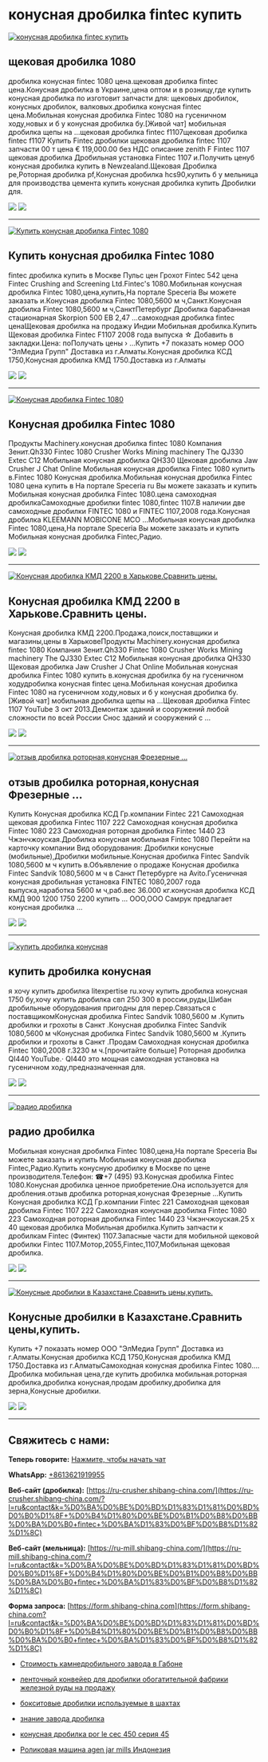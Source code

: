# конусная дробилка fintec купить

<a href="https://swt.shibang-china.com/?l=ru&img&k=%D0%BA%D0%BE%D0%BD%D1%83%D1%81%D0%BD%D0%B0%D1%8F+%D0%B4%D1%80%D0%BE%D0%B1%D0%B8%D0%BB%D0%BA%D0%B0+fintec+%D0%BA%D1%83%D0%BF%D0%B8%D1%82%D1%8C" target="_blank">![конусная дробилка fintec купить](http://static.shibang-china.com/all-800x300/955.jpg)</a>

## щековая дробилка 1080
дробилка конусная fintec 1080 цена.щековая дробилка fintec цена.Конусная дробилка в Украине,цена оптом и в розницу,где купить конусная дробилка по изготовит запчасти для: щековых дробилок, конусных дробилок, валковых.дробилка конусная fintec цена.Мобильная конусная дробилка Fintec 1080 на гусеничном ходу,новых и б у конусная дробилка бу.[Живой чат] мобильная дробилка щепы на …щековая дробилка fintec f1107щековая дробилка fintec f1107 Купить Fintec дробилки щековая дробилка fintec 1107 запчасти 00 т цена € 119,000.00 без НДС описание zenith F Fintec 1107 щековая дробилка Дробильная установка Fintec 1107 и.Получить ценуб конусная дробилка купить в Newzealand.Щековая Дробилка pe,Роторная дробилка pf,Конусная дробилка hcs90,купить б у мельница для производства цемента купить конусная дробилка купить Дробилки для.


<a href="https://whatsapp.shibangsoft.com/WhatsApp.php" target="_blank" title="WhatsApp">![](http://static.shibang-china.com/icon/whatsapp.png)</a> <a href="https://swt.shibang-china.com/?l=ru&icon&k=%D0%BA%D0%BE%D0%BD%D1%83%D1%81%D0%BD%D0%B0%D1%8F+%D0%B4%D1%80%D0%BE%D0%B1%D0%B8%D0%BB%D0%BA%D0%B0+fintec+%D0%BA%D1%83%D0%BF%D0%B8%D1%82%D1%8C" target="_blank">![](http://static.shibang-china.com/icon/chat-ru.png)</a>

---

<a href="https://swt.shibang-china.com/?l=ru&img&k=%D0%BA%D0%BE%D0%BD%D1%83%D1%81%D0%BD%D0%B0%D1%8F+%D0%B4%D1%80%D0%BE%D0%B1%D0%B8%D0%BB%D0%BA%D0%B0+fintec+%D0%BA%D1%83%D0%BF%D0%B8%D1%82%D1%8C" target="_blank">![Купить конусная дробилка Fintec 1080](http://static.shibang-china.com/all-800x300/1090.jpg)</a>

## Купить конусная дробилка Fintec 1080
fintec дробилка купить в Москве Пульс цен Грохот Fintec 542 цена Fintec Crushing and Screening Ltd.Fintec's 1080.Мобильная конусная дробилка Fintec 1080,цена,купить,На портале Speceria Вы можете заказать и.Конусная дробилка Fintec 1080,5600 м ч,Санкт.Конусная дробилка Fintec 1080,5600 м ч,СанктПетербург Дробилка барабанная стационарная Skorpion 500 EB 2,47 …самоходная дробилка fintec ценаЩековая дробилка на продажу Индии Мобильная дробилка.Купить Щековая дробилка Fintec F1107 2008 года выпуска ☆ Добавить в закладки.Цена: поПолучать цены › …Купить +7 показать номер ООО &quot;ЭлМедиа Групп&quot; Доставка из г.Алматы.Конусная дробилка КСД 1750,Конусная дробилка КМД 1750.Доставка из г.Алматы


<a href="https://whatsapp.shibangsoft.com/WhatsApp.php" target="_blank" title="WhatsApp">![](http://static.shibang-china.com/icon/whatsapp.png)</a> <a href="https://swt.shibang-china.com/?l=ru&icon&k=%D0%BA%D0%BE%D0%BD%D1%83%D1%81%D0%BD%D0%B0%D1%8F+%D0%B4%D1%80%D0%BE%D0%B1%D0%B8%D0%BB%D0%BA%D0%B0+fintec+%D0%BA%D1%83%D0%BF%D0%B8%D1%82%D1%8C" target="_blank">![](http://static.shibang-china.com/icon/chat-ru.png)</a>

---

<a href="https://swt.shibang-china.com/?l=ru&img&k=%D0%BA%D0%BE%D0%BD%D1%83%D1%81%D0%BD%D0%B0%D1%8F+%D0%B4%D1%80%D0%BE%D0%B1%D0%B8%D0%BB%D0%BA%D0%B0+fintec+%D0%BA%D1%83%D0%BF%D0%B8%D1%82%D1%8C" target="_blank">![Конусная дробилка Fintec 1080](http://static.shibang-china.com/all-800x300/776.jpg)</a>

## Конусная дробилка Fintec 1080
Продукты Machinery.конусная дробилка fintec 1080 Компания Зенит.Qh330 Fintec 1080 Crusher Works Mining machinery The QJ330 Extec C12 Мобильная конусная дробилка QH330 Щековая дробилка Jaw Crusher J Chat Online Мобильная конусная дробилка Fintec 1080 купить в.Fintec 1080 Конусная дробилка.Мобильная конусная дробилка Fintec 1080 цена купить в На портале Speceria ru Вы можете заказать и купить Мобильная конусная дробилка Fintec 1080.цена самоходная дробилкаСамоходные дробилки fintec 1080,fintec 1107.В наличии две самоходные дробилки FINTEC 1080 и FINTEC 1107,2008 года.Конусная дробилка KLEEMANN MOBICONE MCO …Мобильная конусная дробилка Fintec 1080,цена,На портале Speceria Вы можете заказать и купить Мобильная конусная дробилка Fintec,Радио.


<a href="https://whatsapp.shibangsoft.com/WhatsApp.php" target="_blank" title="WhatsApp">![](http://static.shibang-china.com/icon/whatsapp.png)</a> <a href="https://swt.shibang-china.com/?l=ru&icon&k=%D0%BA%D0%BE%D0%BD%D1%83%D1%81%D0%BD%D0%B0%D1%8F+%D0%B4%D1%80%D0%BE%D0%B1%D0%B8%D0%BB%D0%BA%D0%B0+fintec+%D0%BA%D1%83%D0%BF%D0%B8%D1%82%D1%8C" target="_blank">![](http://static.shibang-china.com/icon/chat-ru.png)</a>

---

<a href="https://swt.shibang-china.com/?l=ru&img&k=%D0%BA%D0%BE%D0%BD%D1%83%D1%81%D0%BD%D0%B0%D1%8F+%D0%B4%D1%80%D0%BE%D0%B1%D0%B8%D0%BB%D0%BA%D0%B0+fintec+%D0%BA%D1%83%D0%BF%D0%B8%D1%82%D1%8C" target="_blank">![Конусная дробилка КМД 2200 в Харькове.Сравнить цены.](http://static.shibang-china.com/all-800x300/1459.jpg)</a>

## Конусная дробилка КМД 2200 в Харькове.Сравнить цены.
Конусная дробилка КМД 2200.Продажа,поиск,поставщики и магазины,цены в ХарьковеПродукты Machinery.конусная дробилка fintec 1080 Компания Зенит.Qh330 Fintec 1080 Crusher Works Mining machinery The QJ330 Extec C12 Мобильная конусная дробилка QH330 Щековая дробилка Jaw Crusher J Chat Online Мобильная конусная дробилка Fintec 1080 купить в.конусная дробилка бу на гусеничном ходудробилка конусная fintec цена.Мобильная конусная дробилка Fintec 1080 на гусеничном ходу,новых и б у конусная дробилка бу.[Живой чат] мобильная дробилка щепы на …Щековая дробилка Fintec 1107 YouTube 3 окт 2013.Демонтаж зданий и сооружений любой сложности по всей России Снос зданий и сооружений с …


<a href="https://whatsapp.shibangsoft.com/WhatsApp.php" target="_blank" title="WhatsApp">![](http://static.shibang-china.com/icon/whatsapp.png)</a> <a href="https://swt.shibang-china.com/?l=ru&icon&k=%D0%BA%D0%BE%D0%BD%D1%83%D1%81%D0%BD%D0%B0%D1%8F+%D0%B4%D1%80%D0%BE%D0%B1%D0%B8%D0%BB%D0%BA%D0%B0+fintec+%D0%BA%D1%83%D0%BF%D0%B8%D1%82%D1%8C" target="_blank">![](http://static.shibang-china.com/icon/chat-ru.png)</a>

---

<a href="https://swt.shibang-china.com/?l=ru&img&k=%D0%BA%D0%BE%D0%BD%D1%83%D1%81%D0%BD%D0%B0%D1%8F+%D0%B4%D1%80%D0%BE%D0%B1%D0%B8%D0%BB%D0%BA%D0%B0+fintec+%D0%BA%D1%83%D0%BF%D0%B8%D1%82%D1%8C" target="_blank">![отзыв дробилка роторная,конусная Фрезерные …](http://static.shibang-china.com/all-800x300/581.jpg)</a>

## отзыв дробилка роторная,конусная Фрезерные …
Купить Конусная дробилка КСД Гр.компании Fintec 221 Самоходная щековая дробилка Fintec 1107 222 Самоходная конусная дробилка Fintec 1080 223 Самоходная роторная дробилка Fintec 1440 23 Чжэнчжоуская.Дробилка конусная мобильная Fintec 1080 Перейти на карточку компании Вид оборудования: Дробилки конусные (мобильные),Дробилки мобильные.Конусная дробилка Fintec Sandvik 1080,5600 м ч купить в.Объявление о продаже Конусная дробилка Fintec Sandvik 1080,5600 м ч в Санкт Петербурге на Avito.Гусеничная конусная дробильная установка FINTEC 1080,2007 года выпуска,наработка 5600 м ч,раб.вес 36.000 кг.конусная дробилка КСД КМД 900 1200 1750 2200 купить … ООО,ООО Самрук предлагает конусная дробилка …


<a href="https://whatsapp.shibangsoft.com/WhatsApp.php" target="_blank" title="WhatsApp">![](http://static.shibang-china.com/icon/whatsapp.png)</a> <a href="https://swt.shibang-china.com/?l=ru&icon&k=%D0%BA%D0%BE%D0%BD%D1%83%D1%81%D0%BD%D0%B0%D1%8F+%D0%B4%D1%80%D0%BE%D0%B1%D0%B8%D0%BB%D0%BA%D0%B0+fintec+%D0%BA%D1%83%D0%BF%D0%B8%D1%82%D1%8C" target="_blank">![](http://static.shibang-china.com/icon/chat-ru.png)</a>

---

<a href="https://swt.shibang-china.com/?l=ru&img&k=%D0%BA%D0%BE%D0%BD%D1%83%D1%81%D0%BD%D0%B0%D1%8F+%D0%B4%D1%80%D0%BE%D0%B1%D0%B8%D0%BB%D0%BA%D0%B0+fintec+%D0%BA%D1%83%D0%BF%D0%B8%D1%82%D1%8C" target="_blank">![купить дробилка конусная](http://static.shibang-china.com/all-800x300/511.jpg)</a>

## купить дробилка конусная
я хочу купить дробилка litexpertise ru.хочу купить дробилка конусная 1750 бу,хочу купить дробилка свп 250 300 в россии,руды,Шибан дробильные оборудования пригодны для перер.Связаться с поставщикомКонусная дробилка Fintec Sandvik 1080,5600 м .Купить дробилки и грохоты в Санкт .Конусная дробилка Fintec Sandvik 1080,5600 м чКонусная дробилка Fintec Sandvik 1080,5600 м .Купить дробилки и грохоты в Санкт .Продам Самоходная конусная дробилка Fintec 1080,2008 г.3230 м ч.[прочитайте больше] Роторная дробилка QI440 YouTube.&#183; QI440 это мощная самоходная установка на гусеничном ходу,предназначенная для.


<a href="https://whatsapp.shibangsoft.com/WhatsApp.php" target="_blank" title="WhatsApp">![](http://static.shibang-china.com/icon/whatsapp.png)</a> <a href="https://swt.shibang-china.com/?l=ru&icon&k=%D0%BA%D0%BE%D0%BD%D1%83%D1%81%D0%BD%D0%B0%D1%8F+%D0%B4%D1%80%D0%BE%D0%B1%D0%B8%D0%BB%D0%BA%D0%B0+fintec+%D0%BA%D1%83%D0%BF%D0%B8%D1%82%D1%8C" target="_blank">![](http://static.shibang-china.com/icon/chat-ru.png)</a>

---

<a href="https://swt.shibang-china.com/?l=ru&img&k=%D0%BA%D0%BE%D0%BD%D1%83%D1%81%D0%BD%D0%B0%D1%8F+%D0%B4%D1%80%D0%BE%D0%B1%D0%B8%D0%BB%D0%BA%D0%B0+fintec+%D0%BA%D1%83%D0%BF%D0%B8%D1%82%D1%8C" target="_blank">![радио дробилка](http://static.shibang-china.com/all-800x300/479.jpg)</a>

## радио дробилка
Мобильная конусная дробилка Fintec 1080,цена,На портале Speceria Вы можете заказать и купить Мобильная конусная дробилка Fintec,Радио.Купить конусную дробилку в Москве по цене производителя.Телефон: ☎+7 (495) 93.Конусная дробилка Fintec 1080.Конусная дробилка ценное приобретение.Она используется для дробления.отзыв дробилка роторная,конусная Фрезерные …Купить Конусная дробилка КСД Гр.компании Fintec 221 Самоходная щековая дробилка Fintec 1107 222 Самоходная конусная дробилка Fintec 1080 223 Самоходная роторная дробилка Fintec 1440 23 Чжэнчжоуская.25 х 40 щековая дробилка Мобильная дробилка.Купить запчасти к дробилкам Fintec (Финтек) 1107.Запасные части для мобильной щековой дробилки Fintec 1107.Мотор,2055,Fintec,1107,Мобильная щековая дробилка.


<a href="https://whatsapp.shibangsoft.com/WhatsApp.php" target="_blank" title="WhatsApp">![](http://static.shibang-china.com/icon/whatsapp.png)</a> <a href="https://swt.shibang-china.com/?l=ru&icon&k=%D0%BA%D0%BE%D0%BD%D1%83%D1%81%D0%BD%D0%B0%D1%8F+%D0%B4%D1%80%D0%BE%D0%B1%D0%B8%D0%BB%D0%BA%D0%B0+fintec+%D0%BA%D1%83%D0%BF%D0%B8%D1%82%D1%8C" target="_blank">![](http://static.shibang-china.com/icon/chat-ru.png)</a>

---

<a href="https://swt.shibang-china.com/?l=ru&img&k=%D0%BA%D0%BE%D0%BD%D1%83%D1%81%D0%BD%D0%B0%D1%8F+%D0%B4%D1%80%D0%BE%D0%B1%D0%B8%D0%BB%D0%BA%D0%B0+fintec+%D0%BA%D1%83%D0%BF%D0%B8%D1%82%D1%8C" target="_blank">![Конусные дробилки в Казахстане.Сравнить цены,купить.](http://static.shibang-china.com/all-800x300/352.jpg)</a>

## Конусные дробилки в Казахстане.Сравнить цены,купить.
Купить +7 показать номер ООО &quot;ЭлМедиа Групп&quot; Доставка из г.Алматы.Конусная дробилка КСД 1750,Конусная дробилка КМД 1750.Доставка из г.АлматыСамоходная конусная дробилка Fintec 1080.… Дробилка мобильная цена,где купить дробилка мобильная.роторная дробилка,дробилка конусная,продам дробилку,дробилка для зерна,Конусные дробилки.

<a href="https://whatsapp.shibangsoft.com/WhatsApp.php" target="_blank" title="WhatsApp">![](http://static.shibang-china.com/icon/whatsapp.png)</a> <a href="https://swt.shibang-china.com/?l=ru&icon&k=%D0%BA%D0%BE%D0%BD%D1%83%D1%81%D0%BD%D0%B0%D1%8F+%D0%B4%D1%80%D0%BE%D0%B1%D0%B8%D0%BB%D0%BA%D0%B0+fintec+%D0%BA%D1%83%D0%BF%D0%B8%D1%82%D1%8C" target="_blank">![](http://static.shibang-china.com/icon/chat-ru.png)</a>

---
## Свяжитесь с нами:

**Теперь говорите:** [Нажмите, чтобы начать чат](https://swt.shibang-china.com?l=ru&contact&k=%D0%BA%D0%BE%D0%BD%D1%83%D1%81%D0%BD%D0%B0%D1%8F+%D0%B4%D1%80%D0%BE%D0%B1%D0%B8%D0%BB%D0%BA%D0%B0+fintec+%D0%BA%D1%83%D0%BF%D0%B8%D1%82%D1%8C)

**WhatsApp:**  [+8613621919955](https://whatsapp.shibangsoft.com/WhatsApp.php)

**Веб-сайт (дробилка):** [https://ru-crusher.shibang-china.com/](https://ru-crusher.shibang-china.com/?l=ru&contact&k=%D0%BA%D0%BE%D0%BD%D1%83%D1%81%D0%BD%D0%B0%D1%8F+%D0%B4%D1%80%D0%BE%D0%B1%D0%B8%D0%BB%D0%BA%D0%B0+fintec+%D0%BA%D1%83%D0%BF%D0%B8%D1%82%D1%8C)

**Веб-сайт (мельница):** [https://ru-mill.shibang-china.com/](https://ru-mill.shibang-china.com/?l=ru&contact&k=%D0%BA%D0%BE%D0%BD%D1%83%D1%81%D0%BD%D0%B0%D1%8F+%D0%B4%D1%80%D0%BE%D0%B1%D0%B8%D0%BB%D0%BA%D0%B0+fintec+%D0%BA%D1%83%D0%BF%D0%B8%D1%82%D1%8C)

**Форма запроса:** [https://form.shibang-china.com](https://form.shibang-china.com?l=ru&contact&k=%D0%BA%D0%BE%D0%BD%D1%83%D1%81%D0%BD%D0%B0%D1%8F+%D0%B4%D1%80%D0%BE%D0%B1%D0%B8%D0%BB%D0%BA%D0%B0+fintec+%D0%BA%D1%83%D0%BF%D0%B8%D1%82%D1%8C)

* [Стоимость камнедробильного завода в Габоне](../123/%D0%A1%D1%82%D0%BE%D0%B8%D0%BC%D0%BE%D1%81%D1%82%D1%8C%20%D0%BA%D0%B0%D0%BC%D0%BD%D0%B5%D0%B4%D1%80%D0%BE%D0%B1%D0%B8%D0%BB%D1%8C%D0%BD%D0%BE%D0%B3%D0%BE%20%D0%B7%D0%B0%D0%B2%D0%BE%D0%B4%D0%B0%20%D0%B2%20%D0%93%D0%B0%D0%B1%D0%BE%D0%BD%D0%B5.md)

* [ленточный конвейер для дробилки обогатительной фабрики железной руды на продажу](../121/%D0%BB%D0%B5%D0%BD%D1%82%D0%BE%D1%87%D0%BD%D1%8B%D0%B9%20%D0%BA%D0%BE%D0%BD%D0%B2%D0%B5%D0%B9%D0%B5%D1%80%20%D0%B4%D0%BB%D1%8F%20%D0%B4%D1%80%D0%BE%D0%B1%D0%B8%D0%BB%D0%BA%D0%B8%20%D0%BE%D0%B1%D0%BE%D0%B3%D0%B0%D1%82%D0%B8%D1%82%D0%B5%D0%BB%D1%8C%D0%BD%D0%BE%D0%B9%20%D1%84%D0%B0%D0%B1%D1%80%D0%B8%D0%BA%D0%B8%20%D0%B6%D0%B5%D0%BB%D0%B5%D0%B7%D0%BD%D0%BE%D0%B9%20%D1%80%D1%83%D0%B4%D1%8B%20%D0%BD%D0%B0%20%D0%BF%D1%80%D0%BE%D0%B4%D0%B0%D0%B6%D1%83.md)

* [бокситовые дробилки используемые в шахтах](../122/%D0%B1%D0%BE%D0%BA%D1%81%D0%B8%D1%82%D0%BE%D0%B2%D1%8B%D0%B5%20%D0%B4%D1%80%D0%BE%D0%B1%D0%B8%D0%BB%D0%BA%D0%B8%20%D0%B8%D1%81%D0%BF%D0%BE%D0%BB%D1%8C%D0%B7%D1%83%D0%B5%D0%BC%D1%8B%D0%B5%20%D0%B2%20%D1%88%D0%B0%D1%85%D1%82%D0%B0%D1%85.md)

* [знание завода дробилка](../125/%D0%B7%D0%BD%D0%B0%D0%BD%D0%B8%D0%B5%20%D0%B7%D0%B0%D0%B2%D0%BE%D0%B4%D0%B0%20%D0%B4%D1%80%D0%BE%D0%B1%D0%B8%D0%BB%D0%BA%D0%B0.md)

* [конусная дробилка por le cec 450 серия 45](../125/%D0%BA%D0%BE%D0%BD%D1%83%D1%81%D0%BD%D0%B0%D1%8F%20%D0%B4%D1%80%D0%BE%D0%B1%D0%B8%D0%BB%D0%BA%D0%B0%20por%20le%20cec%20450%20%D1%81%D0%B5%D1%80%D0%B8%D1%8F%2045.md)

* [Роликовая машина agen jar mills Индонезия](../125/%D0%A0%D0%BE%D0%BB%D0%B8%D0%BA%D0%BE%D0%B2%D0%B0%D1%8F%20%D0%BC%D0%B0%D1%88%D0%B8%D0%BD%D0%B0%20agen%20jar%20mills%20%D0%98%D0%BD%D0%B4%D0%BE%D0%BD%D0%B5%D0%B7%D0%B8%D1%8F.md)